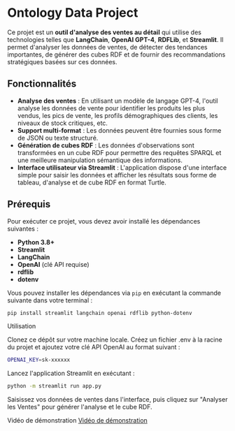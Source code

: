# Ontology Data Project

Ce projet est un **outil d'analyse des ventes au détail** qui utilise des technologies telles que **LangChain**, **OpenAI GPT-4**, **RDFLib**, et **Streamlit**. Il permet d'analyser les données de ventes, de détecter des tendances importantes, de générer des cubes RDF et de fournir des recommandations stratégiques basées sur ces données.

## Fonctionnalités

- **Analyse des ventes** : En utilisant un modèle de langage GPT-4, l'outil analyse les données de vente pour identifier les produits les plus vendus, les pics de vente, les profils démographiques des clients, les niveaux de stock critiques, etc.
- **Support multi-format** : Les données peuvent être fournies sous forme de JSON ou texte structuré.
- **Génération de cubes RDF** : Les données d'observations sont transformées en un cube RDF pour permettre des requêtes SPARQL et une meilleure manipulation sémantique des informations.
- **Interface utilisateur via Streamlit** : L'application dispose d'une interface simple pour saisir les données et afficher les résultats sous forme de tableau, d'analyse et de cube RDF en format Turtle.

## Prérequis

Pour exécuter ce projet, vous devez avoir installé les dépendances suivantes :

- **Python 3.8+**
- **Streamlit**
- **LangChain**
- **OpenAI** (clé API requise)
- **rdflib**
- **dotenv**

Vous pouvez installer les dépendances via `pip` en exécutant la commande suivante dans votre terminal :

```bash
pip install streamlit langchain openai rdflib python-dotenv
```


Utilisation

Clonez ce dépôt sur votre machine locale.
Créez un fichier .env à la racine du projet et ajoutez votre clé API OpenAI au format suivant :

```bash
OPENAI_KEY=sk-xxxxxx
```

Lancez l'application Streamlit en exécutant :

```bash
python -m streamlit run app.py
```

Saisissez vos données de ventes dans l'interface, puis cliquez sur "Analyser les Ventes" pour générer l'analyse et le cube RDF.

Vidéo de démonstration
[Vidéo de démonstration](https://drive.google.com/file/d/1zeyiBs1TcxS6iLD2X9cq3T_HTLzdkbe1/view?usp=sharing)
